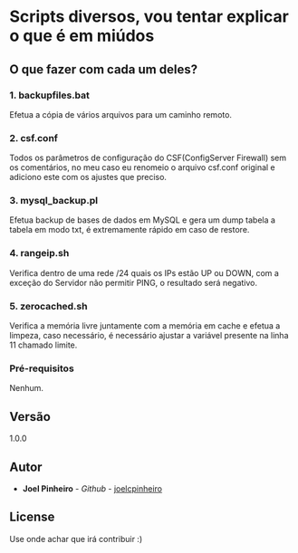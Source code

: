 # Scripts diversos, vou tentar explicar o que é em miúdos

## O que fazer com cada um deles?

### 1. backupfiles.bat

Efetua a cópia de vários arquivos para um caminho remoto.

### 2. csf.conf

Todos os parâmetros de configuração do CSF(ConfigServer Firewall) sem os comentários, no meu caso eu renomeio o arquivo csf.conf original e adiciono este com os ajustes que preciso.

### 3. mysql_backup.pl

Efetua backup de bases de dados em MySQL e gera um dump tabela a tabela em modo txt, é extremamente rápido em caso de restore.

### 4. rangeip.sh

Verifica dentro de uma rede /24 quais os IPs estão UP ou DOWN, com a exceção do Servidor não permitir PING, o resultado será negativo.

### 5. zerocached.sh

Verifica a memória livre juntamente com a memória em cache e efetua a limpeza, caso necessário, é necessário ajustar a variável presente na linha 11 chamado limite.

### Pré-requisitos

Nenhum.

## Versão

1.0.0

## Autor

* **Joel Pinheiro** - *Github* - [joelcpinheiro](https://github.com/joelcpinheiro)


## License

Use onde achar que irá contribuir :)
